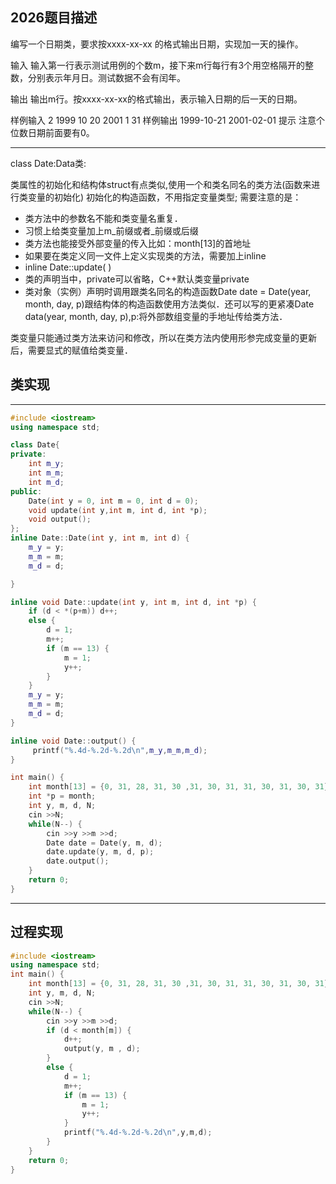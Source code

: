 2026题目描述
--------

编写一个日期类，要求按xxxx-xx-xx 的格式输出日期，实现加一天的操作。

输入
输入第一行表示测试用例的个数m，接下来m行每行有3个用空格隔开的整数，分别表示年月日。测试数据不会有闰年。

输出
输出m行。按xxxx-xx-xx的格式输出，表示输入日期的后一天的日期。

样例输入
2
1999 10 20
2001 1 31
样例输出
1999-10-21
2001-02-01
提示
注意个位数日期前面要有0。


----------
class Date:Data类:

类属性的初始化和结构体struct有点类似,使用一个和类名同名的类方法(函数来进行类变量的初始化)
初始化的构造函数，不用指定变量类型;
需要注意的是：

- 类方法中的参数名不能和类变量名重复．
- 习惯上给类变量加上m_前缀或者_前缀或后缀
- 类方法也能接受外部变量的传入比如：month[13]的首地址
- 如果要在类定义同一文件上定义实现类的方法，需要加上inline
- inline Date::update( )
- 类的声明当中，private可以省略，C++默认类变量private
- 类对象（实例）声明时调用跟类名同名的构造函数Date date = Date(year, month, day, p)跟结构体的构造函数使用方法类似．还可以写的更紧凑Date data(year, month, day, p),p:将外部数组变量的手地址传给类方法．

类变量只能通过类方法来访问和修改，所以在类方法内使用形参完成变量的更新后，需要显式的赋值给类变量．



类实现
---


----------

```C++
#include <iostream>
using namespace std;

class Date{
private:
    int m_y;
    int m_m;
    int m_d;
public:
    Date(int y = 0, int m = 0, int d = 0);
    void update(int y,int m, int d, int *p);
    void output();
};
inline Date::Date(int y, int m, int d) {
    m_y = y;
    m_m = m;
    m_d = d;

}

inline void Date::update(int y, int m, int d, int *p) {
    if (d < *(p+m)) d++;
    else {
        d = 1;
        m++;
        if (m == 13) {
            m = 1;
            y++;
        }
    }
    m_y = y;
    m_m = m;
    m_d = d;
}

inline void Date::output() {
     printf("%.4d-%.2d-%.2d\n",m_y,m_m,m_d);
}

int main() {
    int month[13] = {0, 31, 28, 31, 30 ,31, 30, 31, 31, 30, 31, 30, 31};
    int *p = month;
    int y, m, d, N;
    cin >>N;
    while(N--) {
        cin >>y >>m >>d;
        Date date = Date(y, m, d);
        date.update(y, m, d, p);
        date.output();
    }
    return 0;
}
```

 

----------


过程实现
----

```C++
#include <iostream>
using namespace std;
int main() {
    int month[13] = {0, 31, 28, 31, 30 ,31, 30, 31, 31, 30, 31, 30, 31};
    int y, m, d, N;
    cin >>N;
    while(N--) {
        cin >>y >>m >>d;
        if (d < month[m]) {
            d++;
            output(y, m , d);
        }
        else {
            d = 1;
            m++;
            if (m == 13) {
                m = 1;
                y++;
            }
            printf("%.4d-%.2d-%.2d\n",y,m,d);
        }
    }
    return 0;
}
```